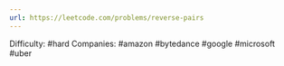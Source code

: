```yaml
---
url: https://leetcode.com/problems/reverse-pairs
---
```


Difficulty: #hard
Companies: #amazon #bytedance #google #microsoft #uber